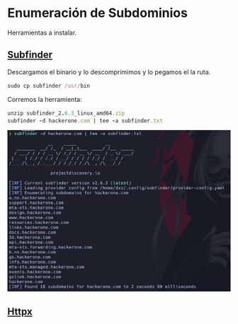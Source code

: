 # Enumeración de Subdominios

Herramientas a instalar.

## [Subfinder](https://github.com/projectdiscovery/subfinder)

Descargamos el binario y lo descomprimimos y lo pegamos el la ruta.

```ruby
sudo cp subfinder /usr/bin
```

Corremos la herramienta:

```ruby
unzip subfinder_2.6.3_linux_amd64.zip
subfinder -d hackerone.com | tee -a subfinder.txt
```

![label text](imgs/01.png)

## [Httpx](https://github.com/projectdiscovery/httpx)



























